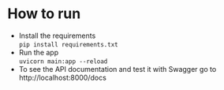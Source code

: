 # How to run
- Install the requirements  
```pip install requirements.txt```  
- Run the app  
```uvicorn main:app --reload```
- To see the API documentation and test it with Swagger go to http://localhost:8000/docs